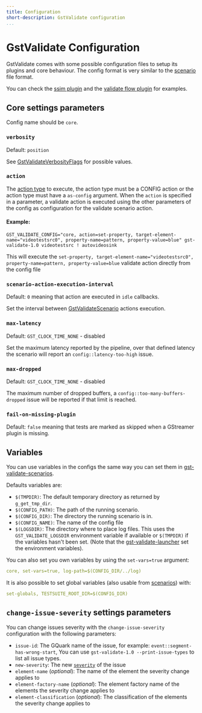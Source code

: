 ```yaml
---
title: Configuration
short-description: GstValidate configuration
...
```


# GstValidate Configuration

GstValidate comes with some possible configuration files
to setup its plugins and core behaviour. The config format is very similar
to the [scenario](gst-validate-scenarios.md) file format.

You can check the [ssim plugin](plugins/ssim.md)
and the [validate flow plugin](plugins/validateflow.md)
for examples.

## Core settings parameters

Config name should be `core`.

### `verbosity`

Default: `position`

See [GstValidateVerbosityFlags](GstValidateVerbosityFlags) for possible values.

### `action`

The [action type](gst-validate-action-types.md) to execute, the action type
must be a CONFIG action or the action type must have a `as-config` argument. When the `action`
is specified in a parameter, a validate action is executed using the other parameters of the
config as configuration for the validate scenario action.

#### Example:

```
GST_VALIDATE_CONFIG="core, action=set-property, target-element-name="videotestsrc0", property-name=pattern, property-value=blue" gst-validate-1.0 videotestsrc ! autovideosink
```

This will execute the `set-property, target-element-name="videotestsrc0",
property-name=pattern, property-value=blue` validate action directly from the
config file

### `scenario-action-execution-interval`

Default: `0` meaning that action are executed in `idle` callbacks.

Set the interval between [GstValidateScenario](gst-validate-scenarios.md) actions execution.

### `max-latency`

Default: `GST_CLOCK_TIME_NONE` - disabled

Set the maximum latency reported by the pipeline, over that defined latency the scenario will report
an `config::latency-too-high` issue.

### `max-dropped`

Default: `GST_CLOCK_TIME_NONE` - disabled

The maximum number of dropped buffers, a `config::too-many-buffers-dropped` issue will be reported
if that limit is reached.

### `fail-on-missing-plugin`

Default: `false` meaning that tests are marked as skipped when a GStreamer plugin is missing.

## Variables

You can use variables in the configs the same way you can set them in
[gst-validate-scenarios](gst-validate-scenarios.md).

Defaults variables are:

- `$(TMPDIR)`: The default temporary directory as returned by `g_get_tmp_dir`.
- `$(CONFIG_PATH)`: The path of the running scenario.
- `$(CONFIG_DIR)`: The directory the running scenario is in.
- `$(CONFIG_NAME)`: The name of the config file
- `$(LOGSDIR)`: The directory where to place log files. This uses the
   `GST_VALIDATE_LOGSDIR` environment variable if available or `$(TMPDIR)` if
   the variables hasn't been set. (Note that the
   [gst-validate-launcher](gst-validate-launcher.md) set the environment
   variables).

You can also set you own variables by using the `set-vars=true` argument:

``` yaml
core, set-vars=true, log-path=$(CONFIG_DIR/../log)
```

It is also possible to set global variables (also usable from
[scenarios](gst-validate-scenarios.md)) with:

``` yaml
set-globals, TESTSUITE_ROOT_DIR=$(CONFIG_DIR)
```

## `change-issue-severity` settings parameters

You can change issues severity with the `change-issue-severity` configuration
with the following parameters:

* `issue-id`: The GQuark name of the issue, for example: `event::segment-has-wrong-start`,
  You can use `gst-validate-1.0 --print-issue-types` to list all issue types.
* `new-severity`: The new [`severity`](GstValidateReportLevel) of the issue
* `element-name` (*optional*): The name of the element the severity
   change applies to
* `element-factory-name` (*optional*): The element factory name of the elements the
   severity change applies to
* `element-classification` (*optional*): The classification of the elements the
   severity change applies to

